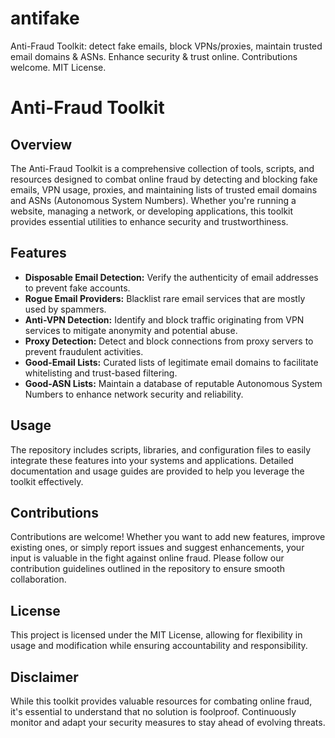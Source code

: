 # antifake
Anti-Fraud Toolkit: detect fake emails, block VPNs/proxies, maintain trusted email domains &amp; ASNs. Enhance security &amp; trust online. Contributions welcome. MIT License.

# Anti-Fraud Toolkit

## Overview
The Anti-Fraud Toolkit is a comprehensive collection of tools, scripts, and resources designed to combat online fraud by detecting and blocking fake emails, VPN usage, proxies, and maintaining lists of trusted email domains and ASNs (Autonomous System Numbers). Whether you're running a website, managing a network, or developing applications, this toolkit provides essential utilities to enhance security and trustworthiness.

## Features
- **Disposable Email Detection:** Verify the authenticity of email addresses to prevent fake accounts.
- **Rogue Email Providers:** Blacklist rare email services that are mostly used by spammers. 
- **Anti-VPN Detection:** Identify and block traffic originating from VPN services to mitigate anonymity and potential abuse.
- **Proxy Detection:** Detect and block connections from proxy servers to prevent fraudulent activities.
- **Good-Email Lists:** Curated lists of legitimate email domains to facilitate whitelisting and trust-based filtering.
- **Good-ASN Lists:** Maintain a database of reputable Autonomous System Numbers to enhance network security and reliability.

## Usage
The repository includes scripts, libraries, and configuration files to easily integrate these features into your systems and applications. Detailed documentation and usage guides are provided to help you leverage the toolkit effectively.

## Contributions
Contributions are welcome! Whether you want to add new features, improve existing ones, or simply report issues and suggest enhancements, your input is valuable in the fight against online fraud. Please follow our contribution guidelines outlined in the repository to ensure smooth collaboration.

## License
This project is licensed under the MIT License, allowing for flexibility in usage and modification while ensuring accountability and responsibility.

## Disclaimer
While this toolkit provides valuable resources for combating online fraud, it's essential to understand that no solution is foolproof. Continuously monitor and adapt your security measures to stay ahead of evolving threats.
